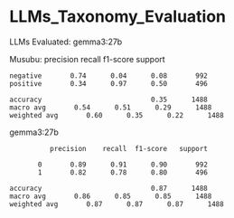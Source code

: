 # LLMs_Taxonomy_Evaluation

LLMs Evaluated:
gemma3:27b


Musubu:
              precision    recall  f1-score   support

    negative       0.74      0.04      0.08       992
    positive       0.34      0.97      0.50       496

    accuracy                           0.35      1488
    macro avg       0.54      0.51      0.29      1488
    weighted avg       0.60      0.35      0.22      1488


gemma3:27b

              precision    recall  f1-score   support

           0       0.89      0.91      0.90       992
           1       0.82      0.78      0.80       496

    accuracy                           0.87      1488
    macro avg       0.86      0.85      0.85      1488
    weighted avg       0.87      0.87      0.87      1488

